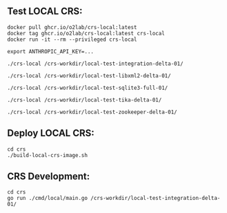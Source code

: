 ## Test LOCAL CRS:

```
docker pull ghcr.io/o2lab/crs-local:latest
docker tag ghcr.io/o2lab/crs-local:latest crs-local
docker run -it --rm --privileged crs-local
```
```
export ANTHROPIC_API_KEY=...
```
```
./crs-local /crs-workdir/local-test-integration-delta-01/
```
```
./crs-local /crs-workdir/local-test-libxml2-delta-01/
```
```
./crs-local /crs-workdir/local-test-sqlite3-full-01/
```
```
./crs-local /crs-workdir/local-test-tika-delta-01/
```
```
./crs-local /crs-workdir/local-test-zookeeper-delta-01/
```

## Deploy LOCAL CRS:
```
cd crs
./build-local-crs-image.sh
```

## CRS Development:
```
cd crs
go run ./cmd/local/main.go /crs-workdir/local-test-integration-delta-01/
```